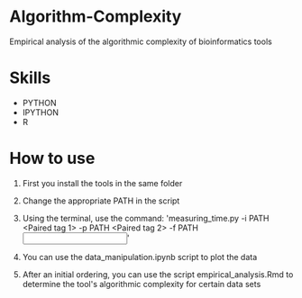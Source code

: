 # Algorithm-Complexity
Empirical analysis of the algorithmic complexity of bioinformatics tools

# Skills
- PYTHON
- IPYTHON
- R

# How to use
1. First you install the tools in the same folder

2. Change the appropriate PATH in the script

3. Using the terminal, use the command: 'measuring_time.py -i PATH <Paired tag 1> -p PATH <Paired tag 2> -f PATH <Input list.txt for FastUniq>'

4. You can use the data_manipulation.ipynb script to plot the data

5. After an initial ordering, you can use the script empirical_analysis.Rmd to determine the tool's algorithmic complexity for certain data sets

